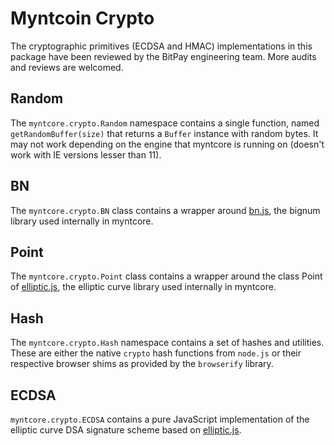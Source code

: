 # Myntcoin Crypto
The cryptographic primitives (ECDSA and HMAC) implementations in this package have been reviewed by the BitPay engineering team. More audits and reviews are welcomed.

## Random
The `myntcore.crypto.Random` namespace contains a single function, named `getRandomBuffer(size)` that returns a `Buffer` instance with random bytes. It may not work depending on the engine that myntcore is running on (doesn't work with IE versions lesser than 11).

## BN
The `myntcore.crypto.BN` class contains a wrapper around [bn.js](https://github.com/indutny/bn.js), the bignum library used internally in myntcore.

## Point
The `myntcore.crypto.Point` class contains a wrapper around the class Point of [elliptic.js](https://github.com/indutny/elliptic), the elliptic curve library used internally in myntcore.

## Hash
The `myntcore.crypto.Hash` namespace contains a set of hashes and utilities. These are either the native `crypto` hash functions from `node.js` or their respective browser shims as provided by the `browserify` library.

## ECDSA
`myntcore.crypto.ECDSA` contains a pure JavaScript implementation of the elliptic curve DSA signature scheme based on [elliptic.js](https://github.com/indutny/elliptic).
